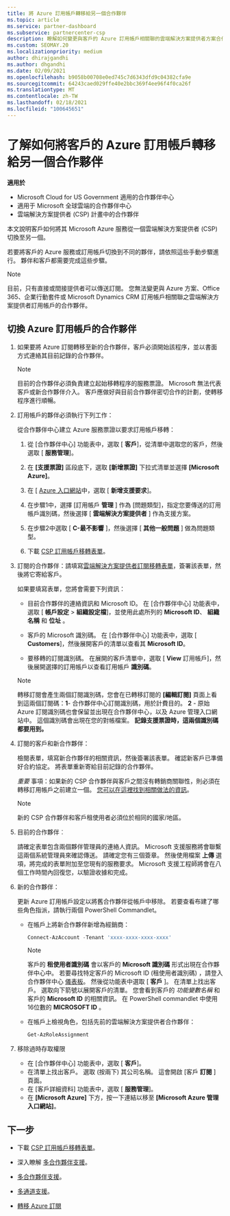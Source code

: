 ```yaml
---
title: 將 Azure 訂用帳戶轉移給另一個合作夥伴
ms.topic: article
ms.service: partner-dashboard
ms.subservice: partnercenter-csp
description: 瞭解如何變更與客戶的 Azure 訂用帳戶相關聯的雲端解決方案提供者方案合作夥伴。
ms.custom: SEOMAY.20
ms.localizationpriority: medium
author: dhirajgandhi
ms.author: dhgandhi
ms.date: 02/09/2021
ms.openlocfilehash: b9058b00708e0ed745c7d6343dfd9c04382cfa9e
ms.sourcegitcommit: 64243caed029ffe40e2bbc369f4ee96f4f0ca26f
ms.translationtype: MT
ms.contentlocale: zh-TW
ms.lasthandoff: 02/18/2021
ms.locfileid: "100645651"
---
```

# <a name="learn-how-to-transfer-a-customers-azure-subscriptions-to-another-partner"></a>了解如何將客戶的 Azure 訂用帳戶轉移給另一個合作夥伴

**適用於**

- Microsoft Cloud for US Government 適用的合作夥伴中心
- 適用于 Microsoft 全球雲端的合作夥伴中心
- 雲端解決方案提供者 (CSP) 計畫中的合作夥伴

本文說明客戶如何將其 Microsoft Azure 服務從一個雲端解決方案提供者 (CSP) 切換至另一個。

若要將客戶的 Azure 服務或訂用帳戶切換到不同的夥伴，請依照這些手動步驟進行。 夥伴和客戶都需要完成這些步驟。

>[!Note]  
>目前，只有直接或間接提供者可以傳送訂閱。
>您無法變更與 Azure 方案、Office 365、企業行動套件或 Microsoft Dynamics CRM 訂用帳戶相關聯之雲端解決方案提供者訂用帳戶的合作夥伴。

## <a name="switch-partners-for-azure-subscriptions"></a>切換 Azure 訂用帳戶的合作夥伴

1. 如果要將 Azure 訂閱轉移至新的合作夥伴，客戶必須開始該程序，並以書面方式連絡其目前記錄的合作夥伴。

   >[!Note]
   > 目前的合作夥伴必須負責建立起始移轉程序的服務票證。 Microsoft 無法代表客戶或新合作夥伴介入。 客戶應做好與目前合作夥伴密切合作的計劃，使轉移程序進行順暢。

2. 訂用帳戶的夥伴必須執行下列工作：

   從合作夥伴中心建立 Azure 服務票證以要求訂用帳戶移轉：

   1. 從 [合作夥伴中心] 功能表中，選取 [ **客戶**]，從清單中選取您的客戶，然後選取 [ **服務管理**]。 

   2. 在 **\[支援票證\]** 區段底下，選取 **\[新增票證\]** 下拉式清單並選擇 **\[Microsoft Azure\]**。
   
   3. 在 [ [Azure 入口網站](https://portal.azure.com)中，選取 [ **新增支援要求**]。
   
   4. 在步驟1中，選擇 [訂用帳戶 **管理** ] 作為 [問題類型]，指定您要傳送的訂用帳戶識別碼，然後選擇 [ **雲端解決方案提供者** ] 作為支援方案。
   
   5. 在步驟2中選取 [ **C-最不影響** ]，然後選擇 [ **其他一般問題** ] 做為問題類型。
   
   6. 下載 [CSP 訂用帳戶移轉表單](https://query.prod.cms.rt.microsoft.com/cms/api/am/binary/RWwTWC)。

3. 訂閱的合作夥伴：請填寫[雲端解決方案提供者訂閱移轉表單](https://query.prod.cms.rt.microsoft.com/cms/api/am/binary/RWwTWC)，簽署該表單，然後將它寄給客戶。 

   如果要填寫表單，您將會需要下列資訊：

   - 目前合作夥伴的連絡資訊和 Microsoft ID。 在 [合作夥伴中心] 功能表中，選取 [ **帳戶設定** &gt; **組織設定檔**]，並使用此處所列的 **Microsoft ID**、 **組織名稱** 和 **位址** 。

   - 客戶的 Microsoft 識別碼。 在 [合作夥伴中心] 功能表中，選取 [ **Customers**]，然後展開客戶的清單以查看其 **Microsoft ID**。

   - 要移轉的訂閱識別碼。 在展開的客戶清單中，選取 [ **View** 訂用帳戶]，然後展開選擇的訂用帳戶以查看訂用帳戶 **識別碼**。

   >[!Note]
   >轉移訂閱會產生兩個訂閱識別碼，您會在已轉移訂閱的 **\[編輯訂閱\]** 頁面上看到這兩個訂閱碼：**1**- 合作夥伴中心訂閱識別碼，用於計費目的。 **2** - 原始 Azure 訂閱識別碼也會保留並出現在合作夥伴中心，以及 Azure 管理入口網站中。 這個識別碼會出現在您的對帳檔案。  **記錄支援票證時，這兩個識別碼都要用到。**

4. 訂閱的客戶和新合作夥伴：

   檢閱表單，填寫新合作夥伴的相關資訊，然後簽署該表單。 確認新客戶已準備好合約協定。 將表單重新寄給目前記錄的合作夥伴。

   *重要* 事項：如果新的 CSP 合作夥伴與客戶之間沒有轉銷商關聯性，則必須在轉移訂用帳戶之前建立一個。 [您可以在這裡找到相關做法的資訊](request-a-relationship-with-a-customer.md)。

   >[!Note]
   >新的 CSP 合作夥伴和客戶租使用者必須位於相同的國家/地區。 

5. 目前的合作夥伴︰

   請確定表單包含兩個夥伴管理員的連絡人資訊。 Microsoft 支援服務將會聯繫這兩個系統管理員來確認傳送。 請確定您有三個簽章。 然後使用檔案 **上傳** 選項，將完成的表單附加至您現有的服務要求。 Microsoft 支援工程師將會在八個工作時間內回復您，以驗證收據和完成。

6. 新的合作夥伴：

   更新 Azure 訂用帳戶設定以將舊合作夥伴從帳戶中移除。 若要查看布建了哪些角色指派，請執行兩個 PowerShell Commandlet。

   - 在帳戶上將新合作夥伴新增為經銷商：

     ```powershell
     Connect-AzAccount -Tenant 'xxxx-xxxx-xxxx-xxxx'
     ```

     >[!NOTE]
     > 客戶的 **租使用者識別碼** 會以客戶的 **Microsoft 識別碼** 形式出現在合作夥伴中心中。 若要尋找特定客戶的 Microsoft ID (租使用者識別碼) ，請登入合作夥伴中心 [儀表板](https://partner.microsoft.com/dashboard)。 然後從功能表中選取 [ **客戶** ]。 在清單上找出客戶。 選取向下箭號以展開客戶的清單。 您會看到客戶的 *功能變數名稱* 和客戶的 **Microsoft ID** 的相關資訊。 在 PowerShell commandlet 中使用16位數的 **MICROSOFT ID** 。

   - 在帳戶上檢視角色，包括先前的雲端解決方案提供者合作夥伴：

     ```powershell
     Get-AzRoleAssignment
     ```

7. 移除過時存取權限

   - 在 [合作夥伴中心] 功能表中，選取 [ **客戶**]。
   - 在清單上找出客戶。 選取 (按兩下) 其公司名稱。 這會開啟 [客戶 **訂閱** ] 頁面。
   - 在 [客戶詳細資料] 功能表中，選取 [ **服務管理**]。
   - 在 **\[Microsoft Azure\]** 下方，按一下連結以移至 **\[Microsoft Azure 管理入口網站\]**。

## <a name="next-steps"></a>下一步

- 下載 [CSP 訂用帳戶移轉表單](https://query.prod.cms.rt.microsoft.com/cms/api/am/binary/RE4ATIA)。

- 深入瞭解 [多合作夥伴支援](multipartner.md)。

- [多合作夥伴支援](multipartner.md)。
- [多通道支援](multichannel.md)。
- [轉移 Azure 訂閱](/azure/cost-management-billing/manage/transfer-subscriptions-subscribers-csp)